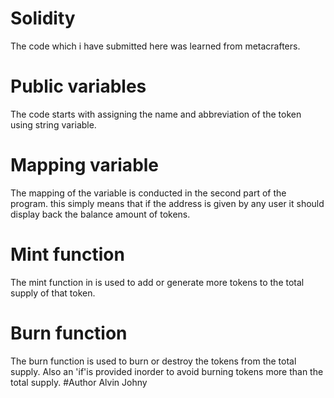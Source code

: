   # Solidity
  The code which i have submitted here was learned from metacrafters.
  # Public variables
  The code starts with assigning the name and abbreviation of the token using string variable.
  # Mapping variable
  The mapping of the variable is conducted in the second part of the program. this simply means that if the address is given by any user it should display back the balance amount of tokens. 
  # Mint function
  The mint function in is used to add or generate more tokens to the total supply of that token.
  # Burn function
  The burn function is used to burn or destroy the tokens from the total supply.
  Also an 'if'is provided inorder to avoid burning tokens more than the total supply.
#Author
Alvin Johny 
